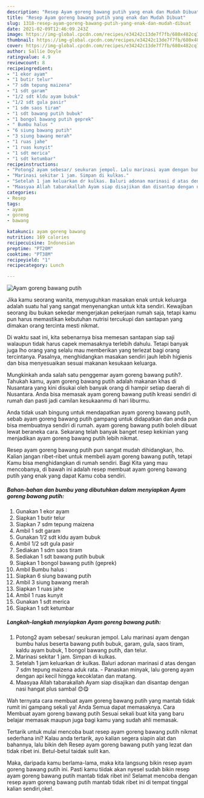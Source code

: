 ```yaml
---
description: "Resep Ayam goreng bawang putih yang enak dan Mudah Dibuat"
title: "Resep Ayam goreng bawang putih yang enak dan Mudah Dibuat"
slug: 1318-resep-ayam-goreng-bawang-putih-yang-enak-dan-mudah-dibuat
date: 2021-02-09T12:46:09.243Z
image: https://img-global.cpcdn.com/recipes/e34242c13de7f7fb/680x482cq70/ayam-goreng-bawang-putih-foto-resep-utama.jpg
thumbnail: https://img-global.cpcdn.com/recipes/e34242c13de7f7fb/680x482cq70/ayam-goreng-bawang-putih-foto-resep-utama.jpg
cover: https://img-global.cpcdn.com/recipes/e34242c13de7f7fb/680x482cq70/ayam-goreng-bawang-putih-foto-resep-utama.jpg
author: Sallie Doyle
ratingvalue: 4.9
reviewcount: 8
recipeingredient:
- "1 ekor ayam"
- "1 butir telur"
- "7 sdm tepung maizena"
- "1 sdt garam"
- "1/2 sdt kldu ayam bubuk"
- "1/2 sdt gula pasir"
- "1 sdm saos tiram"
- "1 sdt bawang putih bubuk"
- "1 bongol bawang putih geprek"
- " Bumbu halus "
- "6 siung bawang putih"
- "3 siung bawang merah"
- "1 ruas jahe"
- "1 ruas kunyit"
- "1 sdt merica"
- "1 sdt ketumbar"
recipeinstructions:
- "Potong2 ayam sebesar/ seukuran jempol. Lalu marinasi ayam dengan bumbu halus beserta bawang putih bubuk, garam, gula, saos tiram, kaldu ayam bubuk, 1 bongol bawang putih, dan telur."
- "Marinasi sekitar 1 jam. Simpan di kulkas."
- "Setelah 1 jam keluarkan dr kulkas. Baluri adonan marinasi d atas dengan 7 sdm tepung maizena aduk rata. Panaskan minyak, lalu goreng ayam dengan api kecil hingga kecoklatan dan matang."
- "Maasyaa Allah tabarakallah Ayam siap disajikan dan disantap dengan nasi hangat plus sambal 😊😋"
categories:
- Resep
tags:
- ayam
- goreng
- bawang

katakunci: ayam goreng bawang 
nutrition: 169 calories
recipecuisine: Indonesian
preptime: "PT20M"
cooktime: "PT38M"
recipeyield: "1"
recipecategory: Lunch

---
```



![Ayam goreng bawang putih](https://img-global.cpcdn.com/recipes/e34242c13de7f7fb/680x482cq70/ayam-goreng-bawang-putih-foto-resep-utama.jpg)

Jika kamu seorang wanita, menyuguhkan masakan enak untuk keluarga adalah suatu hal yang sangat menyenangkan untuk kita sendiri. Kewajiban seorang ibu bukan sekedar mengerjakan pekerjaan rumah saja, tetapi kamu pun harus memastikan kebutuhan nutrisi tercukupi dan santapan yang dimakan orang tercinta mesti nikmat.

Di waktu  saat ini, kita sebenarnya bisa memesan santapan siap saji walaupun tidak harus capek memasaknya terlebih dahulu. Tetapi banyak juga lho orang yang selalu mau memberikan yang terlezat bagi orang tercintanya. Pasalnya, menghidangkan masakan sendiri jauh lebih higienis dan bisa menyesuaikan sesuai makanan kesukaan keluarga. 



Mungkinkah anda salah satu penggemar ayam goreng bawang putih?. Tahukah kamu, ayam goreng bawang putih adalah makanan khas di Nusantara yang kini disukai oleh banyak orang di hampir setiap daerah di Nusantara. Anda bisa memasak ayam goreng bawang putih kreasi sendiri di rumah dan pasti jadi camilan kesukaanmu di hari liburmu.

Anda tidak usah bingung untuk mendapatkan ayam goreng bawang putih, sebab ayam goreng bawang putih gampang untuk didapatkan dan anda pun bisa membuatnya sendiri di rumah. ayam goreng bawang putih boleh dibuat lewat beraneka cara. Sekarang telah banyak banget resep kekinian yang menjadikan ayam goreng bawang putih lebih nikmat.

Resep ayam goreng bawang putih pun sangat mudah dihidangkan, lho. Kalian jangan ribet-ribet untuk membeli ayam goreng bawang putih, tetapi Kamu bisa menghidangkan di rumah sendiri. Bagi Kita yang mau mencobanya, di bawah ini adalah resep membuat ayam goreng bawang putih yang enak yang dapat Kamu coba sendiri.

<!--inarticleads1-->

##### Bahan-bahan dan bumbu yang dibutuhkan dalam menyiapkan Ayam goreng bawang putih:

1. Gunakan 1 ekor ayam
1. Siapkan 1 butir telur
1. Siapkan 7 sdm tepung maizena
1. Ambil 1 sdt garam
1. Gunakan 1/2 sdt kldu ayam bubuk
1. Ambil 1/2 sdt gula pasir
1. Sediakan 1 sdm saos tiram
1. Sediakan 1 sdt bawang putih bubuk
1. Siapkan 1 bongol bawang putih (geprek)
1. Ambil  Bumbu halus :
1. Siapkan 6 siung bawang putih
1. Ambil 3 siung bawang merah
1. Siapkan 1 ruas jahe
1. Ambil 1 ruas kunyit
1. Gunakan 1 sdt merica
1. Siapkan 1 sdt ketumbar




<!--inarticleads2-->

##### Langkah-langkah menyiapkan Ayam goreng bawang putih:

1. Potong2 ayam sebesar/ seukuran jempol. Lalu marinasi ayam dengan bumbu halus beserta bawang putih bubuk, garam, gula, saos tiram, kaldu ayam bubuk, 1 bongol bawang putih, dan telur.
1. Marinasi sekitar 1 jam. Simpan di kulkas.
1. Setelah 1 jam keluarkan dr kulkas. Baluri adonan marinasi d atas dengan 7 sdm tepung maizena aduk rata. - Panaskan minyak, lalu goreng ayam dengan api kecil hingga kecoklatan dan matang.
1. Maasyaa Allah tabarakallah Ayam siap disajikan dan disantap dengan nasi hangat plus sambal 😊😋




Wah ternyata cara membuat ayam goreng bawang putih yang mantab tidak rumit ini gampang sekali ya! Anda Semua dapat memasaknya. Cara Membuat ayam goreng bawang putih Sesuai sekali buat kita yang baru belajar memasak maupun juga bagi kamu yang sudah ahli memasak.

Tertarik untuk mulai mencoba buat resep ayam goreng bawang putih nikmat sederhana ini? Kalau anda tertarik, ayo kalian segera siapin alat dan bahannya, lalu bikin deh Resep ayam goreng bawang putih yang lezat dan tidak ribet ini. Betul-betul taidak sulit kan. 

Maka, daripada kamu berlama-lama, maka kita langsung bikin resep ayam goreng bawang putih ini. Pasti kamu tiidak akan nyesel sudah bikin resep ayam goreng bawang putih mantab tidak ribet ini! Selamat mencoba dengan resep ayam goreng bawang putih mantab tidak ribet ini di tempat tinggal kalian sendiri,oke!.

